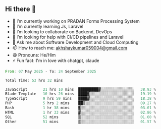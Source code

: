 ## Hi there 👋
- 🔭 I’m currently working on PRADAN Forms Processing System
- 🌱 I’m currently learning Js, Laravel
- 👯 I’m looking to collaborate on Backend, DevOps
- 🤔 I’m looking for help with CI/CD pipelines and Laravel
- 💬 Ask me about Software Development and Cloud Computing
- 📫 How to reach me: akhshaykumar059004@gmail.com
- 😄 Pronouns: He/Him
- ⚡ Fun fact: I'm in love with chatgpt, claude
 <!--START_SECTION:waka-->

```rust
From: 07 May 2025 - To: 24 September 2025

Total Time: 53 hrs 32 mins

JavaScript       21 hrs 10 mins  █████████▓░░░░░░░░░░░░░░░   38.93 %
Blade Template   10 hrs 26 mins  ████▓░░░░░░░░░░░░░░░░░░░░   19.19 %
TypeScript       9 hrs 59 mins   ████▓░░░░░░░░░░░░░░░░░░░░   18.38 %
PHP              5 hrs 2 mins    ██▒░░░░░░░░░░░░░░░░░░░░░░   09.27 %
Bash             1 hr 38 mins    ▓░░░░░░░░░░░░░░░░░░░░░░░░   03.01 %
HTML             1 hr 33 mins    ▓░░░░░░░░░░░░░░░░░░░░░░░░   02.86 %
SQL              52 mins         ▒░░░░░░░░░░░░░░░░░░░░░░░░   01.60 %
Other            51 mins         ▒░░░░░░░░░░░░░░░░░░░░░░░░   01.57 %
```

<!--END_SECTION:waka-->
